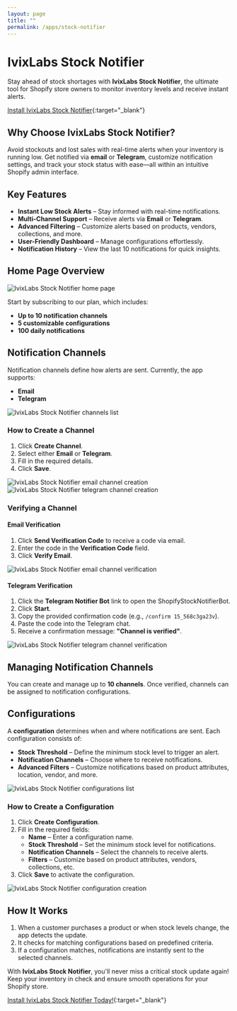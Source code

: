 ```yaml
---
layout: page
title: ""
permalink: /apps/stock-notifier
---
```


# IvixLabs Stock Notifier

Stay ahead of stock shortages with **IvixLabs Stock Notifier**, the ultimate tool for Shopify store owners to monitor inventory levels and receive instant alerts.

[Install IvixLabs Stock Notifier](https://apps.shopify.com/stock-notifier-4){:target="_blank"}

## Why Choose IvixLabs Stock Notifier?

Avoid stockouts and lost sales with real-time alerts when your inventory is running low. Get notified via **email** or **Telegram**, customize notification settings, and track your stock status with ease—all within an intuitive Shopify admin interface.

## Key Features

- **Instant Low Stock Alerts** – Stay informed with real-time notifications.
- **Multi-Channel Support** – Receive alerts via **Email** or **Telegram**.
- **Advanced Filtering** – Customize alerts based on products, vendors, collections, and more.
- **User-Friendly Dashboard** – Manage configurations effortlessly.
- **Notification History** – View the last 10 notifications for quick insights.

## Home Page Overview

![IvixLabs Stock Notifier home page](/static/images/stock-notifier/home-page.png)

Start by subscribing to our plan, which includes:

- **Up to 10 notification channels**
- **5 customizable configurations**
- **100 daily notifications**

## Notification Channels

Notification channels define how alerts are sent. Currently, the app supports:

- **Email**
- **Telegram**

![IvixLabs Stock Notifier channels list](/static/images/stock-notifier/channels-list.png)

### How to Create a Channel

1. Click **Create Channel**.
2. Select either **Email** or **Telegram**.
3. Fill in the required details.
4. Click **Save**.

![IvixLabs Stock Notifier email channel creation](/static/images/stock-notifier/email-channel-creation.png)
![IvixLabs Stock Notifier telegram channel creation](/static/images/stock-notifier/telegram-channel-creation.png)

### Verifying a Channel

#### Email Verification
1. Click **Send Verification Code** to receive a code via email.
2. Enter the code in the **Verification Code** field.
3. Click **Verify Email**.

![IvixLabs Stock Notifier email channel verification](/static/images/stock-notifier/email-channel-verification.png)

#### Telegram Verification
1. Click the **Telegram Notifier Bot** link to open the ShopifyStockNotifierBot.
2. Click **Start**.
3. Copy the provided confirmation code (e.g., `/confirm 15_568c3ga23v`).
4. Paste the code into the Telegram chat.
5. Receive a confirmation message: **"Channel is verified"**.

![IvixLabs Stock Notifier telegram channel verification](/static/images/stock-notifier/telegram-channel-verification.png)

## Managing Notification Channels

You can create and manage up to **10 channels**. Once verified, channels can be assigned to notification configurations.

## Configurations

A **configuration** determines when and where notifications are sent. Each configuration consists of:

- **Stock Threshold** – Define the minimum stock level to trigger an alert.
- **Notification Channels** – Choose where to receive notifications.
- **Advanced Filters** – Customize notifications based on product attributes, location, vendor, and more.

![IvixLabs Stock Notifier configurations list](/static/images/stock-notifier/configurations-list.png)

### How to Create a Configuration

1. Click **Create Configuration**.
2. Fill in the required fields:
    - **Name** – Enter a configuration name.
    - **Stock Threshold** – Set the minimum stock level for notifications.
    - **Notification Channels** – Select the channels to receive alerts.
    - **Filters** – Customize based on product attributes, vendors, collections, etc.
3. Click **Save** to activate the configuration.

![IvixLabs Stock Notifier configuration creation](/static/images/stock-notifier/configuration-creation.png)

## How It Works

1. When a customer purchases a product or when stock levels change, the app detects the update.
2. It checks for matching configurations based on predefined criteria.
3. If a configuration matches, notifications are instantly sent to the selected channels.

With **IvixLabs Stock Notifier**, you'll never miss a critical stock update again! Keep your inventory in check and ensure smooth operations for your Shopify store.

[Install IvixLabs Stock Notifier Today!](https://apps.shopify.com/stock-notifier-4){:target="_blank"}

